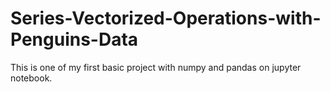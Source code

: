 # Series-Vectorized-Operations-with-Penguins-Data
This is one of my first basic project with numpy and pandas on jupyter notebook.
